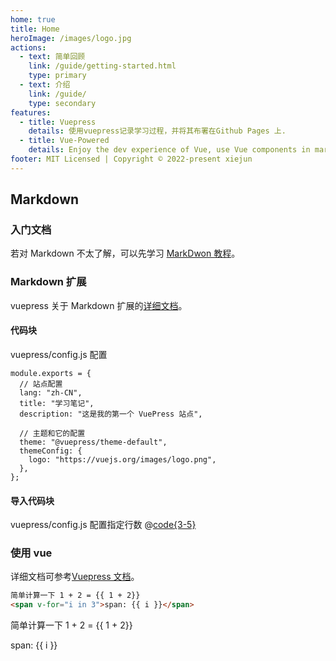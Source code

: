 ```yaml
---
home: true
title: Home
heroImage: /images/logo.jpg
actions:
  - text: 简单回顾
    link: /guide/getting-started.html
    type: primary
  - text: 介绍
    link: /guide/
    type: secondary
features:
  - title: Vuepress
    details: 使用vuepress记录学习过程，并将其布署在Github Pages 上.
  - title: Vue-Powered
    details: Enjoy the dev experience of Vue, use Vue components in markdown, and develop custom themes with Vue.
footer: MIT Licensed | Copyright © 2022-present xiejun
---
```


## Markdown

### 入门文档

若对 Markdown 不太了解，可以先学习 [MarkDwon 教程](https://commonmark.org/help)。

### Markdown 扩展

vuepress 关于 Markdown 扩展的[详细文档](https://v2.vuepress.vuejs.org/zh/guide/markdown.html#%E8%AF%AD%E6%B3%95%E6%89%A9%E5%B1%95)。

#### 代码块

vuepress/config.js 配置

```js{1,9-11}:no-line-numbers
module.exports = {
  // 站点配置
  lang: "zh-CN",
  title: "学习笔记",
  description: "这是我的第一个 VuePress 站点",

  // 主题和它的配置
  theme: "@vuepress/theme-default",
  themeConfig: {
    logo: "https://vuejs.org/images/logo.png",
  },
};
```

#### 导入代码块

vuepress/config.js 配置指定行数
@[code{3-5}](./.vuepress/config.js)

### 使用 vue <Badge type="tip" text="v2" vertical="top" />

详细文档可参考[Vuepress 文档](https://v2.vuepress.vuejs.org/zh/guide/markdown.html#%E5%9C%A8-markdown-%E4%B8%AD%E4%BD%BF%E7%94%A8-vue)。

```md
简单计算一下 1 + 2 = {{ 1 + 2}}
<span v-for="i in 3">span: {{ i }}</span>
```

简单计算一下 1 + 2 = {{ 1 + 2}}

<span v-for="i in 3">span: {{ i }}</span>
